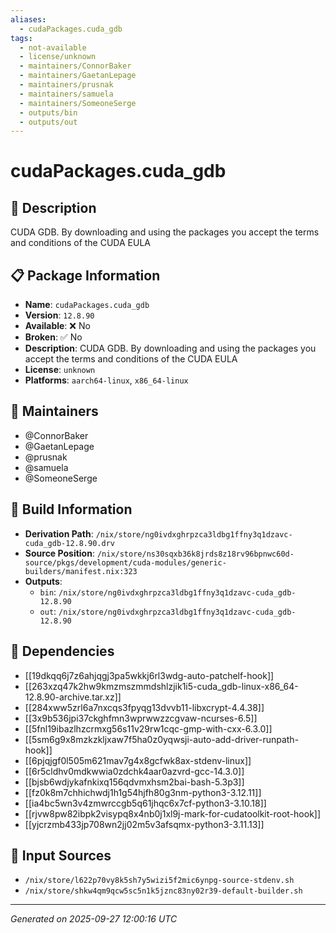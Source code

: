 ```yaml
---
aliases:
  - cudaPackages.cuda_gdb
tags:
  - not-available
  - license/unknown
  - maintainers/ConnorBaker
  - maintainers/GaetanLepage
  - maintainers/prusnak
  - maintainers/samuela
  - maintainers/SomeoneSerge
  - outputs/bin
  - outputs/out
---
```


# cudaPackages.cuda_gdb

## 📝 Description

CUDA GDB. By downloading and using the packages you accept the terms and conditions of the CUDA EULA

## 📋 Package Information

- **Name**: `cudaPackages.cuda_gdb`
- **Version**: `12.8.90`
- **Available**: ❌ No
- **Broken**: ✅ No
- **Description**: CUDA GDB. By downloading and using the packages you accept the terms and conditions of the CUDA EULA
- **License**: `unknown`
- **Platforms**: `aarch64-linux`, `x86_64-linux`
## 👥 Maintainers

- @ConnorBaker
- @GaetanLepage
- @prusnak
- @samuela
- @SomeoneSerge


## 🔧 Build Information

- **Derivation Path**: `/nix/store/ng0ivdxghrpzca3ldbg1ffny3q1dzavc-cuda_gdb-12.8.90.drv`
- **Source Position**: `/nix/store/ns30sqxb36k8jrds8z18rv96bpnwc60d-source/pkgs/development/cuda-modules/generic-builders/manifest.nix:323`
- **Outputs**:
  - `bin`:  `/nix/store/ng0ivdxghrpzca3ldbg1ffny3q1dzavc-cuda_gdb-12.8.90`
  - `out`:  `/nix/store/ng0ivdxghrpzca3ldbg1ffny3q1dzavc-cuda_gdb-12.8.90`

## 🔗 Dependencies

- [[19dkqq6j7z6ahjqgj3pa5wkkj6rl3wdg-auto-patchelf-hook]]
- [[263xzq47k2hw9kmzmszmmdshlzjik1i5-cuda_gdb-linux-x86_64-12.8.90-archive.tar.xz]]
- [[284xww5zrl6a7nxcqs3fpyqg13dvvb11-libxcrypt-4.4.38]]
- [[3x9b536jpi37ckghfmn3wprwwzzcgvaw-ncurses-6.5]]
- [[5fnl19ibazlhzcrmxg56s11v29rw1cqc-gmp-with-cxx-6.3.0]]
- [[5sm6g9x8mzkzkljxaw7f5ha0z0yqwsji-auto-add-driver-runpath-hook]]
- [[6pjqjgf0l505m621mav7g4x8gcfwk8ax-stdenv-linux]]
- [[6r5cldhv0mdkwwia0zdchk4aar0azvrd-gcc-14.3.0]]
- [[bjsb6wdjykafnkixq156qdvmxhsm2bai-bash-5.3p3]]
- [[fz0k8m7chhichwdj1h1g54hjfh80g3nm-python3-3.12.11]]
- [[ia4bc5wn3v4zmwrccgb5q61jhqc6x7cf-python3-3.10.18]]
- [[rjvw8pw82ibpk2visypq8x4nb0j1xl9j-mark-for-cudatoolkit-root-hook]]
- [[yjcrzmb433jp708wn2jj02m5v3afsqmx-python3-3.11.13]]

## 📁 Input Sources

- `/nix/store/l622p70vy8k5sh7y5wizi5f2mic6ynpg-source-stdenv.sh`
- `/nix/store/shkw4qm9qcw5sc5n1k5jznc83ny02r39-default-builder.sh`

---
*Generated on 2025-09-27 12:00:16 UTC*
